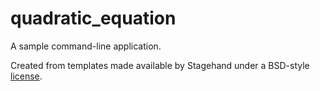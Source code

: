 # quadratic_equation

A sample command-line application.

Created from templates made available by Stagehand under a BSD-style
[license](https://github.com/dart-lang/stagehand/blob/master/LICENSE).
